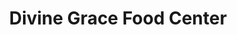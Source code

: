 ---
title: "Divine Grace Food Center"
url: /monrovia/divine-grace-food-center/
shop: Lebensmittel
---